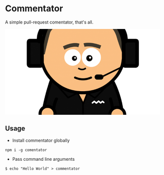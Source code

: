 # Commentator
A simple pull-request comentator, that's all.

![alt](image.png)

## Usage

- Install commentator globally
```
npm i -g comentator
```

- Pass command line arguments

```
$ echo "Hello World" > commentator
```
